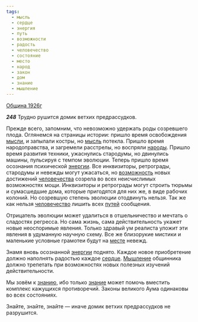 ```yaml
---
tags:
  - мысль
  - сердце
  - энергия
  - путь
  - возможности
  - радость
  - человечество
  - состояние
  - место
  - народ
  - закон
  - дом
  - знание
  - мышление
---
```


[Община 1926г](https://127.0.0.1:4002/agni/1926)

___248___
Трудно рушится домик ветхих предрассудков.   

Прежде всего, запомним, что невозможно удержать роды созревшего плода. Оглянемся на страницы истории: пришло время освобождения [мысли](../../../tags/#[мысль](../../../tags/#мысль)), и запылали костры, но [мысль](../../../tags/#мысль) потекла. Пришло время народоправства, и загремели расстрелы, но воспряли [народы](../../../tags/#народ). Пришло время развития техники, ужаснулись стародумы, но двинулись машины, пульсируя с темпом эволюции. Теперь пришло время осознания психической [энергии](../../../tags/#энергия). Все инквизиторы, ретрограды, стародумы и невежды могут ужасаться, но [возможность](../../../tags/#возможности) новых достижений [человечества](../../../tags/#[человечество](../../../tags/#человечество)) созрела во всех неисчислимых возможностях мощи. Инквизиторы и ретрограды могут строить тюрьмы и сумасшедшие дома, которые пригодятся для них же, в виде рабочих колоний. Но созревшую степень эволюции отодвинуть нельзя. Так же как нельзя [человечество](../../../tags/#человечество) лишить всех [путей](../../../tags/#путь) сообщения.   

Отрицатель эволюции может удалиться в отшельничество и мечтать о сладостях регресса. Но сама жизнь, сама действительность укажет новые неоспоримые явления. Только здравый ум реалиста уложит эти явления в удуманную научную схему. Все же близорукие мистики и маленькие условные грамотеи будут на [месте](../../../tags/#место) невежд.   

Знамя вновь осознанной [энергии](../../../tags/#энергия) поднято. Каждое новое приобретение должно наполнять радостью каждое [сердце](../../../tags/#сердце). [Мышление](../../../tags/#мышление) общинника должно трепетать при возможностях новых полезных изучений действительности.   

Мы зовём к [знанию](../../../tags/#[знание](../../../tags/#знание)), ибо только [знание](../../../tags/#знание) может помочь вместить комплекс кажущихся противоречий. Законы великого Аума одинаковы во всех состояниях.   

Знайте, знайте, знайте — иначе домик ветхих предрассудков не разрушится.   

